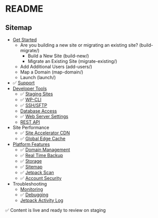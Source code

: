 # README

## Sitemap

- [Get Started](get-started/)
  - Are you building a new site or migrating an existing site? (build-migrate/)
      - Build a New Site (build-new/)
      - Migrate an Existing Site (migrate-existing/)
  - Add Additional Users (add-users/)
  - Map a Domain (map-domain/)
  - Launch (launch/)
- ✅ [Support](https://wpdeveloperstaging.wordpress.com/docs/support/)
- [Developer Tools](developer-tools/)
  - ✅ [Staging Sites](https://wpdeveloperstaging.wordpress.com/docs/developer-tools/staging-sites/)
  - ✅ [WP-CLI](https://wpdeveloperstaging.wordpress.com/docs/developer-tools/wp-cli/)
  - ✅ [SSH/SFTP](https://wpdeveloperstaging.wordpress.com/docs/developer-tools/ssh-sftp/)
  - [Database Access](developer-tools/database-access.md)
  - ✅ [Web Server Settings](https://wpdeveloperstaging.wordpress.com/docs/developer-tools/web-server-settings/)
  - [REST API](https://developer.wordpress.com/docs/api/)
- Site Performance
  - ✅ [Site Accelerator CDN](https://wpdeveloperstaging.wordpress.com/docs/site-performance/site-accelerator-cdn/)
  - ✅ [Global Edge Cache](https://wpdeveloperstaging.wordpress.com/docs/site-performance/global-edge-cache/)
- [Platform Features](platform-features/)
  - ✅ [Domain Management](https://wpdeveloperstaging.wordpress.com/docs/platform-features/domain-management/)
  - ✅ [Real Time Backup](https://wordpress.com/support/restore/)
  - ✅ [Storage](https://wpdeveloperstaging.wordpress.com/docs/platform-features/storage/)
  - ✅ [Sitemap](https://wpdeveloperstaging.wordpress.com/docs/platform-features/sitemaps/)
  - ✅ [Jetpack Scan](https://wpdeveloperstaging.wordpress.com/docs/platform-features/jetpack-scan/)
  - ✅ [Account Security](https://wpdeveloperstaging.wordpress.com/docs/platform-features/account-security/)
- Troubleshooting
  - [Monitoring](troubleshooting/monitoring.md)
  - ✅ [Debugging](https://wpdeveloperstaging.wordpress.com/docs/troubleshooting/debugging/)
  - [Jetpack Activity Log](troubleshooting/jetpack-activity-log.md)


✅ Content is live and ready to review on staging
